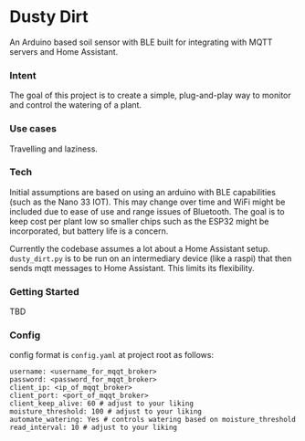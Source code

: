 # Dusty Dirt
An Arduino based soil sensor with BLE built for integrating with MQTT servers and Home Assistant.

### Intent
The goal of this project is to create a simple, plug-and-play way to monitor and control the watering of a plant.

### Use cases
Travelling and laziness.

### Tech
Initial assumptions are based on using an arduino with BLE capabilities (such as the Nano 33 IOT). This may change over time and WiFi might be included due to ease of use and range issues of Bluetooth. The goal is to keep cost per plant low so smaller chips such as the ESP32 might be incorporated, but battery life is a concern.

Currently the codebase assumes a lot about a Home Assistant setup. `dusty_dirt.py` is to be run on an intermediary device (like a raspi) that then sends mqtt messages to Home Assistant. This limits its flexibility.

### Getting Started
TBD

### Config
config format is `config.yaml` at project root as follows:
```
username: <username_for_mqqt_broker>
password: <password_for_mqqt_broker>
client_ip: <ip_of_mqqt_broker>
client_port: <port_of_mqqt_broker>
client_keep_alive: 60 # adjust to your liking
moisture_threshold: 100 # adjust to your liking
automate_watering: Yes # controls watering based on moisture_threshold
read_interval: 10 # adjust to your liking
```

